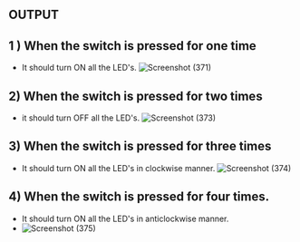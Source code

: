 
## OUTPUT
## 1 ) When the switch is pressed for one time
* It should turn ON all the LED's.
![Screenshot (371)](https://user-images.githubusercontent.com/86889916/157999031-eef740b8-31a4-4af4-8059-c0e2f54a4beb.png)

 ## 2) When the switch is pressed for two times
* it should turn OFF all the LED's.
![Screenshot (373)](https://user-images.githubusercontent.com/86889916/157999233-6804402c-7e07-43b4-8ef0-882318a12e01.png)

## 3) When the switch is pressed for three times
* It should turn ON all the LED's in clockwise manner.
![Screenshot (374)](https://user-images.githubusercontent.com/86889916/157999282-4430934b-ef0b-40fe-8cf5-af902ed301c5.png)

## 4) When the switch is pressed for four times.
* It should turn ON all the LED's in anticlockwise manner.
* ![Screenshot (375)](https://user-images.githubusercontent.com/86889916/157999320-0cfc6443-1e47-47c2-b401-acc28ac29c65.png)


